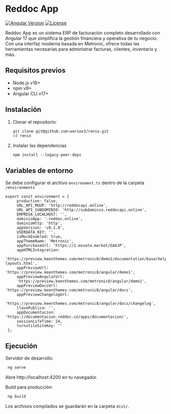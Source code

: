 # Reddoc App

[![Angular Version](https://img.shields.io/badge/Angular-17-%23DD0031?logo=angular)](https://angular.io/)
[![License](https://img.shields.io/badge/license-MIT-blue)](LICENSE)

Reddoc App es un sistema ERP de facturación completo desarrollado con Angular 17 que simplifica la gestión financiera y operativa de tu negocio. Con una interfaz moderna basada en Metronic, ofrece todas las herramientas necesarias para administrar facturas, clientes, inventario y más.

## Requisitos previos

- Node.js v18+
- npm v9+
- Angular CLI v17+

## Instalación

1. Clonar el repositorio:
   ```bash
   git clone git@github.com:wariox3/renio.git
   cd renio
   ```
2. Instalar las dependencias
   ```
   npm install --legacy-peer-deps
   ```

## Variables de entorno
Se debe configurar el archivo `environment.ts` dentro de la carpeta `/environments`
   ```
   export const environment = {
        production: false,
        URL_API_MUUP: 'http://reddocapi.online',
        URL_API_SUBDOMINIO: 'http://subdominio.reddocapi.online',
        EMPRESA_LOCALHOST: '',
        dominioApp: '.reddoc.online',
        dominioHttp: 'http',
        appVersion: 'v8.1.8',
        USERDATA_KEY: '',
        isMockEnabled: true,
        appThemeName: 'Metronic',
        appPurchaseUrl: 'https://1.envato.market/EA4JP',
        appHTMLIntegration:
        'https://preview.keenthemes.com/metronic8/demo1/documentation/base/helpers/flex-layouts.html',
        appPreviewUrl: 'https://preview.keenthemes.com/metronic8/angular/demo1',
        appPreviewAngularUrl:
        'https://preview.keenthemes.com/metronic8/angular/demo1',
        appPreviewDocsUrl: 'https://preview.keenthemes.com/metronic8/angular/docs',
        appPreviewChangelogUrl:
        'https://preview.keenthemes.com/metronic8/angular/docs/changelog',
        llavePublica: '',
        appDocumentacion: 'https://documentacion.reddoc.co/apps/documentacion/',
        sessionLifeTime: 24,
        turnstileSiteKey: ''
    };
   ```

## Ejecución
Servidor de desarrollo:

   ```bash
    ng serve
   ```

Abre http://localhost:4200 en tu navegador.

Build para producción:

   ```bash
    ng build
   ```

Los archivos compilados se guardarán en la carpeta `dist/`.
